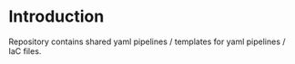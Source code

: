 # Introduction

Repository contains shared yaml pipelines / templates for yaml pipelines / IaC files.
